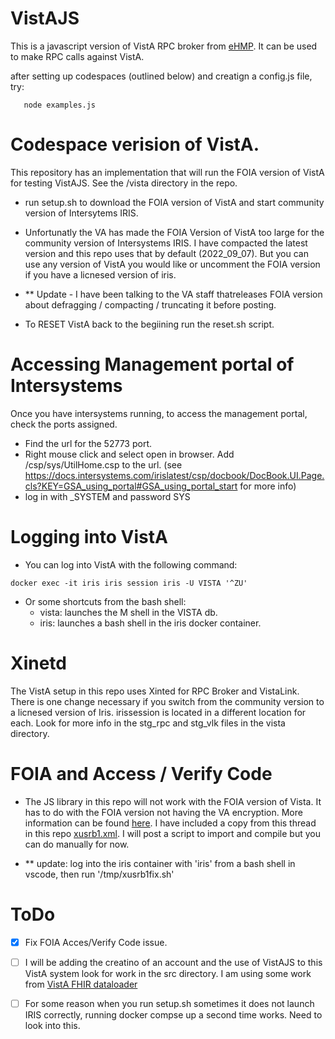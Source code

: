# VistAJS
This is a javascript version of VistA RPC broker from [eHMP](https://github.com/KRMAssociatesInc/eHMP).  It can be used to make RPC calls against VistA. 

after setting up codespaces (outlined below) and creatign a config.js file, try:
```
   node examples.js

```

# Codespace verision of VistA. 

This repository has an implementation that will run the FOIA version of VistA for testing VistAJS. See the /vista directory in the repo. 

  - run setup.sh to download the FOIA version of VistA and start community version of Intersytems IRIS. 
  - Unfortunatly the VA has made the FOIA Version of VistA too large for the community version of Intersystems IRIS. I have compacted the latest version and this repo uses that by default (2022_09_07).  But you can use any version of VistA you would like or uncomment the FOIA version if you have a licnesed version of iris. 
  
   - ** Update - I have been talking to the VA staff thatreleases FOIA version about defragging / compacting / truncating it before posting.  
  - To RESET VistA back to the begiining run the reset.sh script.

  # Accessing Management portal of Intersystems

  Once you have intersystems running, to access the management portal, check the ports assigned.

  - Find the url for the 52773 port.
  - Right mouse click and select open in browser.  Add /csp/sys/UtilHome.csp to the url. (see https://docs.intersystems.com/irislatest/csp/docbook/DocBook.UI.Page.cls?KEY=GSA_using_portal#GSA_using_portal_start for more info)
  - log in with _SYSTEM and password SYS

  # Logging into VistA


  - You can log into VistA with the following command: 

``
   docker exec -it iris iris session iris -U VISTA '^ZU'
``
  - Or some shortcuts from the bash shell:
    - vista: launches the M shell in the VISTA db.
    - iris: launches a bash shell in the iris docker container.


# Xinetd

The VistA setup in this repo uses Xinted for RPC Broker and VistaLink.  There is one change necessary if you switch from the community version to a licnesed version of Iris.  irissession is located in a different location for each.  Look for more info in the stg_rpc and stg_vlk files in the vista directory.

# FOIA and Access / Verify Code

 - The JS library in this repo will not work with the FOIA version of Vista.  It has to do with the FOIA version not having the VA encryption. More information can be found [here](https://groups.google.com/g/hardhats/c/egI15djGp5A/m/ZuWf785pQy0J).  I have included a copy from this thread in this repo [xusrb1.xml](/vista/xusrb1.xml).  I will post a script to import and compile but you can do manually for now.  

 - ** update: log into the iris container with 'iris' from a bash shell in vscode, then run '/tmp/xusrb1fix.sh'


# ToDo

 - [x] Fix FOIA Acces/Verify Code issue. 

 - [ ] I will be adding the creatino of an account and the use of VistAJS to this VistA system look for work in the src directory. I am using some work from [VistA FHIR dataloader](https://github.com/WorldVistA/VistA-FHIR-Data-Loader)
  - [ ] For some reason when you run setup.sh sometimes it does not launch IRIS correctly, running docker compse up a second time works. Need to look into this. 

    